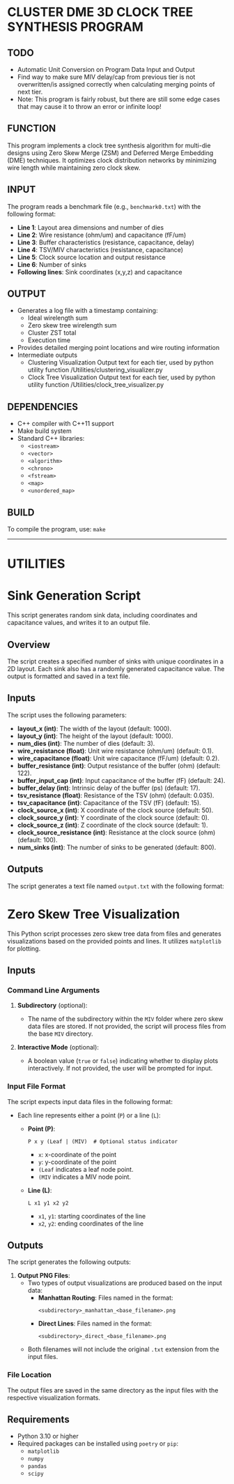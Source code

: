 # CLUSTER DME 3D CLOCK TREE SYNTHESIS PROGRAM

## TODO
- Automatic Unit Conversion on Program Data Input and Output
- Find way to make sure MIV delay/cap from previous tier is not overwritten/is
assigned correctly when calculating merging points of next tier.
- Note: This program is fairly robust, but there are still some edge cases that
may cause it to throw an error or infinite loop!
## FUNCTION
This program implements a clock tree synthesis algorithm for multi-die designs using Zero Skew Merge (ZSM) and Deferred Merge Embedding (DME) techniques. It optimizes clock distribution networks by minimizing wire length while maintaining zero clock skew.

## INPUT
The program reads a benchmark file (e.g., `benchmark0.txt`) with the following format:
- **Line 1**: Layout area dimensions and number of dies
- **Line 2**: Wire resistance (ohm/um) and capacitance (fF/um)
- **Line 3**: Buffer characteristics (resistance, capacitance, delay)
- **Line 4**: TSV/MIV characteristics (resistance, capacitance)
- **Line 5**: Clock source location and output resistance
- **Line 6**: Number of sinks
- **Following lines**: Sink coordinates (x,y,z) and capacitance

## OUTPUT
- Generates a log file with a timestamp containing:
  - Ideal wirelength sum
  - Zero skew tree wirelength sum
  - Cluster ZST total
  - Execution time
- Provides detailed merging point locations and wire routing information
- Intermediate outputs
  - Clustering Visualization Output text for each tier, used by python utility function /Utilities/clustering_visualizer.py
  - Clock Tree Visualization Output text for each tier, used by python utility function /Utilities/clock_tree_visualizer.py

## DEPENDENCIES
- C++ compiler with C++11 support
- Make build system
- Standard C++ libraries:
  - `<iostream>`
  - `<vector>`
  - `<algorithm>`
  - `<chrono>`
  - `<fstream>`
  - `<map>`
  - `<unordered_map>`

## BUILD
To compile the program, use:
`make`


___


# UTILITIES
# Sink Generation Script

This script generates random sink data, including coordinates and capacitance values, and writes it to an output file.

## Overview

The script creates a specified number of sinks with unique coordinates in a 2D layout. Each sink also has a randomly generated capacitance value. The output is formatted and saved in a text file.

## Inputs

The script uses the following parameters:

- **layout_x (int)**: The width of the layout (default: 1000).
- **layout_y (int)**: The height of the layout (default: 1000).
- **num_dies (int)**: The number of dies (default: 3).
- **wire_resistance (float)**: Unit wire resistance (ohm/um) (default: 0.1).
- **wire_capacitance (float)**: Unit wire capacitance (fF/um) (default: 0.2).
- **buffer_resistance (int)**: Output resistance of the buffer (ohm) (default: 122).
- **buffer_input_cap (int)**: Input capacitance of the buffer (fF) (default: 24).
- **buffer_delay (int)**: Intrinsic delay of the buffer (ps) (default: 17).
- **tsv_resistance (float)**: Resistance of the TSV (ohm) (default: 0.035).
- **tsv_capacitance (int)**: Capacitance of the TSV (fF) (default: 15).
- **clock_source_x (int)**: X coordinate of the clock source (default: 50).
- **clock_source_y (int)**: Y coordinate of the clock source (default: 0).
- **clock_source_z (int)**: Z coordinate of the clock source (default: 1).
- **clock_source_resistance (int)**: Resistance at the clock source (ohm) (default: 100).
- **num_sinks (int)**: The number of sinks to be generated (default: 800).

## Outputs

The script generates a text file named `output.txt` with the following format:


# Zero Skew Tree Visualization

This Python script processes zero skew tree data from files and generates visualizations based on the provided points and lines. It utilizes `matplotlib` for plotting.

## Inputs

### Command Line Arguments

1. **Subdirectory** (optional):
   - The name of the subdirectory within the `MIV` folder where zero skew data files are stored. If not provided, the script will process files from the base `MIV` directory.

2. **Interactive Mode** (optional):
   - A boolean value (`true` or `false`) indicating whether to display plots interactively. If not provided, the user will be prompted for input.

### Input File Format

The script expects input data files in the following format:

- Each line represents either a point (`P`) or a line (`L`):
  - **Point (P)**:
    ```
    P x y (Leaf | (MIV)  # Optional status indicator
    ```
    - `x`: x-coordinate of the point
    - `y`: y-coordinate of the point
    - `(Leaf` indicates a leaf node point.
    - `(MIV` indicates a MIV node point.

  - **Line (L)**:
    ```
    L x1 y1 x2 y2
    ```
    - `x1`, `y1`: starting coordinates of the line
    - `x2`, `y2`: ending coordinates of the line

## Outputs

The script generates the following outputs:

1. **Output PNG Files**:
   - Two types of output visualizations are produced based on the input data:
     - **Manhattan Routing**: Files named in the format:
       ```
       <subdirectory>_manhattan_<base_filename>.png
       ```
     - **Direct Lines**: Files named in the format:
       ```
       <subdirectory>_direct_<base_filename>.png
       ```
   - Both filenames will not include the original `.txt` extension from the input files.

### File Location

The output files are saved in the same directory as the input files with the respective visualization formats.

## Requirements

- Python 3.10 or higher
- Required packages can be installed using `poetry` or `pip`:
  - `matplotlib`
  - `numpy`
  - `pandas`
  - `scipy`




